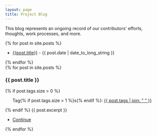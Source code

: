 ```yaml
---
layout: page
title: Project Blog
---
```


This blog represents an ongoing record of our contributors' efforts, thoughts, work processes, and more.

<div class="posts">
	{% for post in site.posts %}
	<ul >
      <li><a href="{{ post.url | absolute_url }}" class="button small">{{post.title}}</a> - {{ post.date | date_to_long_string  }}</li>
    </ul>
	{% endfor %}
</div>




<div class="posts">
	{% for post in site.posts %}
		<h3>{{ post.title }}</h3>
		{% if post.tags.size > 0 %}
			<ul class="tags">Tag{% if post.tags.size > 1 %}s{% endif %}:
			<a href="{{ 'blog.html' | absolute_url }}">{{ post.tags | join: " " }}</a></ul>
		{% endif %}
		{{ post.excerpt }}
		<ul class="actions">
      <li><a href="{{ post.url | absolute_url }}" class="button small">Continue</a></li>
    </ul>
	{% endfor %}
</div>
